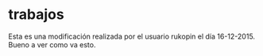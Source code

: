 # trabajos
Esta es una modificación realizada por el usuario rukopin el día 16-12-2015. Bueno
a ver como va esto.
